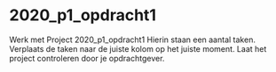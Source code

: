 # 2020_p1_opdracht1
Werk met Project 2020_p1_opdracht1
Hierin staan een aantal taken.
Verplaats de taken naar de juiste kolom op het juiste moment. Laat het project controleren door je opdrachtgever.
